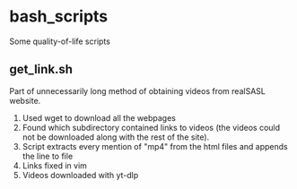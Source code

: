 # bash_scripts
Some quality-of-life scripts

## get_link.sh

Part of unnecessarily long method of obtaining videos from realSASL website.
1. Used wget to download all the webpages 
2. Found which subdirectory contained links to videos (the videos could not be downloaded along with the rest of the site). 
3. Script extracts every mention of "mp4" from the html files and appends the line to file
4. Links fixed in vim
5. Videos downloaded with yt-dlp

